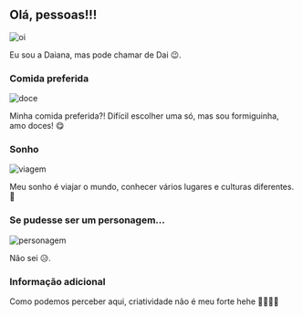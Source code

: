 ## Olá, pessoas!!!
![oi](https://media3.giphy.com/media/noyBeNjH4nbtXV5ZLA/200.webp?cid=790b7611bpmfziuum4nm266a20dr7x2ikemk1s9xr5usj3wi&ep=v1_gifs_search&rid=200.webp&ct=g)

Eu sou a Daiana, mas pode chamar de Dai 😉.

### Comida preferida
![doce](https://media1.giphy.com/media/MImWliKo5dtfupaOQq/giphy.webp?cid=ecf05e4739v5zlbcorfok4qbzlgfk5bo9dhzqu3ds6miqutz&ep=v1_gifs_search&rid=giphy.webp&ct=g)

Minha comida preferida?! Difícil escolher uma só, mas sou formiguinha, amo doces! 😋

### Sonho
![viagem](https://media1.giphy.com/media/AErExHJVxRbkm5hPkB/giphy.webp?cid=ecf05e47k6afp8bmv5ezen6d1fb2lu5rxwhf0qtfoiq2ahnc&ep=v1_gifs_search&rid=giphy.webp&ct=g)

Meu sonho é viajar o mundo, conhecer vários lugares e culturas diferentes. 🥰

### Se pudesse ser um personagem...
![personagem](https://media1.giphy.com/media/hJus5eLmaJcHrMG6nB/giphy.webp?cid=790b76117unpjlzedud20z7whscsbkejwqacugd3dfvx6jjg&ep=v1_gifs_search&rid=giphy.webp&ct=g)

Não sei 😥.

### Informação adicional
Como podemos perceber aqui, criatividade não é meu forte hehe 🤦‍♀️🤷‍♀️ 
